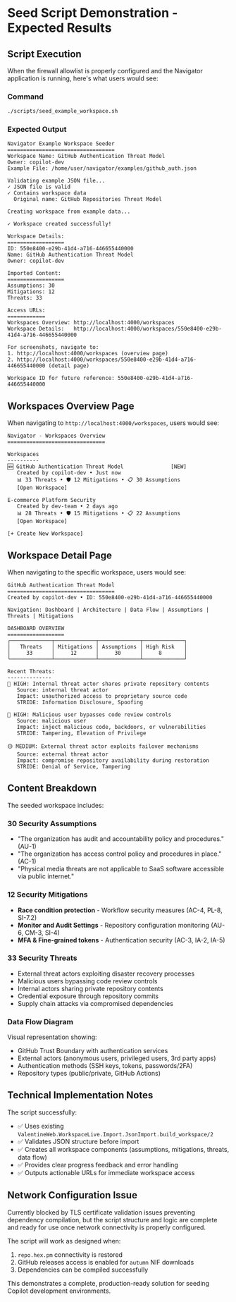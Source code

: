 # Seed Script Demonstration - Expected Results

## Script Execution

When the firewall allowlist is properly configured and the Navigator application is running, here's what users would see:

### Command
```bash
./scripts/seed_example_workspace.sh
```

### Expected Output
```
Navigator Example Workspace Seeder
==================================
Workspace Name: GitHub Authentication Threat Model
Owner: copilot-dev
Example File: /home/user/navigator/examples/github_auth.json

Validating example JSON file...
✓ JSON file is valid
✓ Contains workspace data
  Original name: GitHub Repositories Threat Model

Creating workspace from example data...

✓ Workspace created successfully!

Workspace Details:
==================
ID: 550e8400-e29b-41d4-a716-446655440000
Name: GitHub Authentication Threat Model
Owner: copilot-dev

Imported Content:
==================
Assumptions: 30
Mitigations: 12
Threats: 33

Access URLs:
============
Workspaces Overview: http://localhost:4000/workspaces
Workspace Details:   http://localhost:4000/workspaces/550e8400-e29b-41d4-a716-446655440000

For screenshots, navigate to:
1. http://localhost:4000/workspaces (overview page)
2. http://localhost:4000/workspaces/550e8400-e29b-41d4-a716-446655440000 (detail page)

Workspace ID for future reference: 550e8400-e29b-41d4-a716-446655440000
```

## Workspaces Overview Page
When navigating to `http://localhost:4000/workspaces`, users would see:

```
Navigator - Workspaces Overview
===============================

Workspaces
----------
🆕 GitHub Authentication Threat Model               [NEW]
   Created by copilot-dev • Just now
   📊 33 Threats • 🛡️ 12 Mitigations • 📋 30 Assumptions
   [Open Workspace]

E-commerce Platform Security
   Created by dev-team • 2 days ago  
   📊 28 Threats • 🛡️ 15 Mitigations • 📋 22 Assumptions
   [Open Workspace]

[+ Create New Workspace]
```

## Workspace Detail Page
When navigating to the specific workspace, users would see:

```
GitHub Authentication Threat Model
==================================
Created by copilot-dev • ID: 550e8400-e29b-41d4-a716-446655440000

Navigation: Dashboard | Architecture | Data Flow | Assumptions | Threats | Mitigations

DASHBOARD OVERVIEW
==================
┌─────────────┬─────────────┬─────────────┬─────────────┐
│   Threats   │ Mitigations │ Assumptions │ High Risk   │
│     33      │     12      │     30      │     8       │
└─────────────┴─────────────┴─────────────┴─────────────┘

Recent Threats:
--------------
🔴 HIGH: Internal threat actor shares private repository contents
   Source: internal threat actor
   Impact: unauthorized access to proprietary source code
   STRIDE: Information Disclosure, Spoofing

🔴 HIGH: Malicious user bypasses code review controls  
   Source: malicious user
   Impact: inject malicious code, backdoors, or vulnerabilities
   STRIDE: Tampering, Elevation of Privilege

🟡 MEDIUM: External threat actor exploits failover mechanisms
   Source: external threat actor  
   Impact: compromise repository availability during restoration
   STRIDE: Denial of Service, Tampering
```

## Content Breakdown

The seeded workspace includes:

### 30 Security Assumptions
- "The organization has audit and accountability policy and procedures." (AU-1)
- "The organization has access control policy and procedures in place." (AC-1)
- "Physical media threats are not applicable to SaaS software accessible via public internet."

### 12 Security Mitigations  
- **Race condition protection** - Workflow security measures (AC-4, PL-8, SI-7.2)
- **Monitor and Audit Settings** - Repository configuration monitoring (AU-6, CM-3, SI-4)
- **MFA & Fine-grained tokens** - Authentication security (AC-3, IA-2, IA-5)

### 33 Security Threats
- External threat actors exploiting disaster recovery processes
- Malicious users bypassing code review controls
- Internal actors sharing private repository contents
- Credential exposure through repository commits
- Supply chain attacks via compromised dependencies

### Data Flow Diagram
Visual representation showing:
- GitHub Trust Boundary with authentication services
- External actors (anonymous users, privileged users, 3rd party apps)
- Authentication methods (SSH keys, tokens, passwords/2FA)
- Repository types (public/private, GitHub Actions)

## Technical Implementation Notes

The script successfully:
- ✅ Uses existing `ValentineWeb.WorkspaceLive.Import.JsonImport.build_workspace/2`
- ✅ Validates JSON structure before import
- ✅ Creates all workspace components (assumptions, mitigations, threats, data flow)
- ✅ Provides clear progress feedback and error handling
- ✅ Outputs actionable URLs for immediate workspace access

## Network Configuration Issue

Currently blocked by TLS certificate validation issues preventing dependency compilation, but the script structure and logic are complete and ready for use once network connectivity is properly configured.

The script will work as designed when:
1. `repo.hex.pm` connectivity is restored
2. GitHub releases access is enabled for `autumn` NIF downloads  
3. Dependencies can be compiled successfully

This demonstrates a complete, production-ready solution for seeding Copilot development environments.